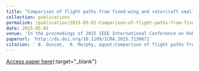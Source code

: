 ```yaml
---
title: "Comparison of flight paths from fixed-wing and rotorcraft small unmanned aerial systems at SR530 mudslide Washington state"
collection: publications
permalink: /publication/2015-05-01-Comparison-of-flight-paths-from-fixed-wing-and-rotorcraft-small-unmanned-aerial-systems-at-SR530-mudslide-Washington-state
date: 2015-05-01
venue: 'In the proceedings of 2015 IEEE International Conference on Robotics and Automation (ICRA)'
paperurl: 'http://dx.doi.org/10.1109/ICRA.2015.7139671'
citation: ' B. Duncan,  R. Murphy, &quot;Comparison of flight paths from fixed-wing and rotorcraft small unmanned aerial systems at SR530 mudslide Washington state.&quot; In the proceedings of 2015 IEEE International Conference on Robotics and Automation (ICRA), 2015.'
---
```

[Access paper here](http://dx.doi.org/10.1109/ICRA.2015.7139671){:target="_blank"}
